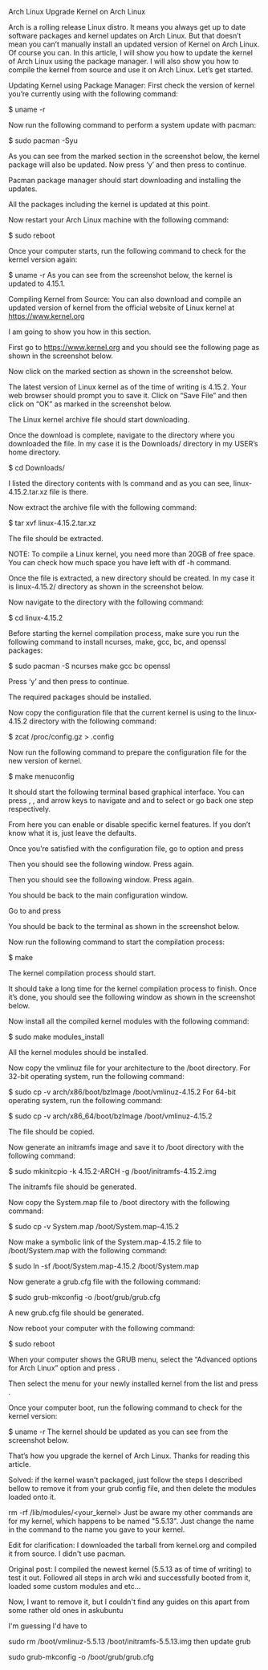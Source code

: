 Arch Linux
Upgrade Kernel on Arch Linux

Arch is a rolling release Linux distro. It means you always get up to date software packages and kernel updates on Arch Linux. But that doesn’t mean you can’t manually install an updated version of Kernel on Arch Linux. Of course you can.
In this article, I will show you how to update the kernel of Arch Linux using the package manager. I will also show you how to compile the kernel from source and use it on Arch Linux. Let’s get started.

Updating Kernel using Package Manager:
First check the version of kernel you’re currently using with the following command:

$ uname -r


Now run the following command to perform a system update with pacman:

$ sudo pacman -Syu

As you can see from the marked section in the screenshot below, the kernel package will also be updated. Now press ‘y’ and then press <Enter> to continue.

Pacman package manager should start downloading and installing the updates.

All the packages including the kernel is updated at this point.

Now restart your Arch Linux machine with the following command:

$ sudo reboot

Once your computer starts, run the following command to check for the kernel version again:

$ uname -r
As you can see from the screenshot below, the kernel is updated to 4.15.1.

Compiling Kernel from Source:
You can also download and compile an updated version of kernel from the official website of Linux kernel at https://www.kernel.org

I am going to show you how in this section.

First go to https://www.kernel.org and you should see the following page as shown in the screenshot below.

Now click on the marked section as shown in the screenshot below.

The latest version of Linux kernel as of the time of writing is 4.15.2. Your web browser should prompt you to save it. Click on “Save File” and then click on “OK” as marked in the screenshot below.

The Linux kernel archive file should start downloading.

Once the download is complete, navigate to the directory where you downloaded the file. In my case it is the Downloads/ directory in my USER’s home directory.

$ cd Downloads/

I listed the directory contents with ls command and as you can see, linux-4.15.2.tar.xz file is there.

Now extract the archive file with the following command:

$ tar xvf linux-4.15.2.tar.xz

The file should be extracted.

NOTE: To compile a Linux kernel, you need more than 20GB of free space. You can check how much space you have left with df -h command.

Once the file is extracted, a new directory should be created. In my case it is linux-4.15.2/ directory as shown in the screenshot below.

Now navigate to the directory with the following command:

$ cd linux-4.15.2

Before starting the kernel compilation process, make sure you run the following command to install ncurses, make, gcc, bc, and openssl packages:

$ sudo pacman -S ncurses make gcc bc openssl

Press ‘y’ and then press <Enter> to continue.

The required packages should be installed.

Now copy the configuration file that the current kernel is using to the linux-4.15.2 directory with the following command:

$ zcat /proc/config.gz > .config

Now run the following command to prepare the configuration file for the new version of kernel.

$ make menuconfig

It should start the following terminal based graphical interface. You can press <Up>, <Down>, <Left> and <Right> arrow keys to navigate and <Enter> and <ESC> to select or go back one step respectively.

From here you can enable or disable specific kernel features. If you don’t know what it is, just leave the defaults.

Once you’re satisfied with the configuration file, go to <Save> option and press <Enter>

Then you should see the following window. Press <Enter> again.

Then you should see the following window. Press <Enter> again.

You should be back to the main configuration window.

Go to <Exit> and press <Enter>

You should be back to the terminal as shown in the screenshot below.

Now run the following command to start the compilation process:

$ make

The kernel compilation process should start.

It should take a long time for the kernel compilation process to finish. Once it’s done, you should see the following window as shown in the screenshot below.

Now install all the compiled kernel modules with the following command:

$ sudo make modules_install

All the kernel modules should be installed.

Now copy the vmlinuz file for your architecture to the /boot directory. For 32-bit operating system, run the following command:

$ sudo cp -v arch/x86/boot/bzImage /boot/vmlinuz-4.15.2
For 64-bit operating system, run the following command:

$ sudo cp -v arch/x86_64/boot/bzImage /boot/vmlinuz-4.15.2

The file should be copied.

Now generate an initramfs image and save it to /boot directory with the following command:

$ sudo mkinitcpio -k 4.15.2-ARCH -g /boot/initramfs-4.15.2.img

The initramfs file should be generated.

Now copy the System.map file to /boot directory with the following command:

$ sudo cp -v System.map /boot/System.map-4.15.2

Now make a symbolic link of the System.map-4.15.2 file to /boot/System.map with the following command:

$ sudo ln -sf /boot/System.map-4.15.2 /boot/System.map

Now generate a grub.cfg file with the following command:

$ sudo grub-mkconfig -o /boot/grub/grub.cfg

A new grub.cfg file should be generated.

Now reboot your computer with the following command:

$ sudo reboot


When your computer shows the GRUB menu, select the “Advanced options for Arch Linux” option and press <Enter>.



Then select the menu for your newly installed kernel from the list and press <Enter>.



Once your computer boot, run the following command to check for the kernel version:

$ uname -r
The kernel should be updated as you can see from the screenshot below.



That’s how you upgrade the kernel of Arch Linux. Thanks for reading this article.

Solved: if the kernel wasn't packaged, just follow the steps I described bellow to remove it from your grub config file, and then delete the modules loaded onto it.

 rm -rf /lib/modules/<your_kernel>
Just be aware my other commands are for my kernel, which happens to be named "5.5.13". Just change the name in the command to the name you gave to your kernel.

Edit for clarification: I downloaded the tarball from kernel.org and compiled it from source. I didn't use pacman.

Original post: I compiled the newest kernel (5.5.13 as of time of writing) to test it out. Followed all steps in arch wiki and successfully booted from it, loaded some custom modules and etc...

Now, I want to remove it, but I couldn't find any guides on this apart from some rather old ones in askubuntu

I'm guessing I'd have to

sudo rm /boot/vmlinuz-5.5.13 /boot/initramfs-5.5.13.img
then update grub

 sudo grub-mkconfig -o /boot/grub/grub.cfg
